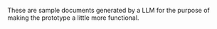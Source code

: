 These are sample documents generated by a LLM for the purpose of making the prototype a little more functional.